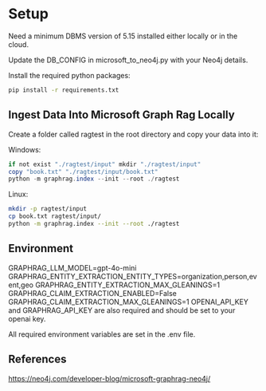 # Setup

Need a minimum DBMS version of 5.15 installed either locally or in the cloud.

Update the DB_CONFIG in microsoft_to_neo4j.py with your Neo4j details.

Install the required python packages:

```bash
pip install -r requirements.txt
```

## Ingest Data Into Microsoft Graph Rag Locally

Create a folder called ragtest in the root directory and copy your data into it:

Windows:
```powershell
if not exist "./ragtest/input" mkdir "./ragtest/input"
copy "book.txt" "./ragtest/input/book.txt"
python -m graphrag.index --init --root ./ragtest
```

Linux:
```bash
mkdir -p ragtest/input
cp book.txt ragtest/input/
python -m graphrag.index --init --root ./ragtest
```

## Environment
GRAPHRAG_LLM_MODEL=gpt-4o-mini
GRAPHRAG_ENTITY_EXTRACTION_ENTITY_TYPES=organization,person,event,geo
GRAPHRAG_ENTITY_EXTRACTION_MAX_GLEANINGS=1
GRAPHRAG_CLAIM_EXTRACTION_ENABLED=False
GRAPHRAG_CLAIM_EXTRACTION_MAX_GLEANINGS=1
OPENAI_API_KEY and GRAPHRAG_API_KEY are also required and should be set to your openai key.

All required environment variables are set in the .env file.

## References

https://neo4j.com/developer-blog/microsoft-graphrag-neo4j/
